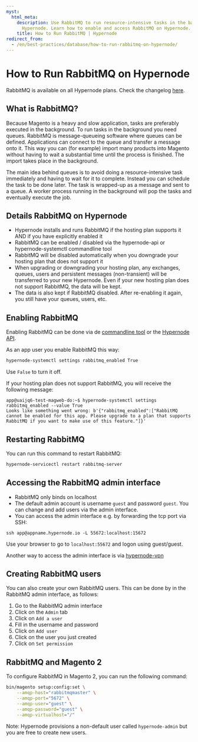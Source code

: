 ```yaml
---
myst:
  html_meta:
    description: Use RabbitMQ to run resource-intensive tasks in the background on
      Hypernode. Learn how to enable and access RabbitMQ on Hypernode.
    title: How to Run RabbitMQ | Hypernode
redirect_from:
  - /en/best-practices/database/how-to-run-rabbitmq-on-hypernode/
---
```


<!-- source: https://support.hypernode.com/en/best-practices/database/how-to-run-rabbitmq-on-hypernode/ -->

# How to Run RabbitMQ on Hypernode

RabbitMQ is available on all Hypernode plans. Check the changelog [here](https://changelog.hypernode.com/changelog/platform/release-6052-rabbitmq-on-hypernode/).

## What is RabbitMQ?

Because Magento is a heavy and slow application, tasks are preferably executed in the background. To run tasks in the background you need queues. RabbitMQ is message-queueing software where queues can be defined. Applications can connect to the queue and transfer a message onto it. This way you can (for example) import many products into Magento without having to wait a substantial time until the process is finished. The import takes place in the background.

The main idea behind queues is to avoid doing a resource-intensive task immediately and having to wait for it to complete. Instead you can schedule the task to be done later. The task is wrapped-up as a message and sent to a queue. A worker process running in the background will pop the tasks and eventually execute the job.

## Details RabbitMQ on Hypernode

- Hypernode installs and runs RabbitMQ if the hosting plan supports it AND if you have explicitly enabled it
- RabbitMQ can be enabled / disabled via the hypernode-api or hypernode-systemctl commandline tool
- RabbitMQ will be disabled automatically when you downgrade your hosting plan that does not support it
- When upgrading or downgrading your hosting plan, any exchanges, queues, users and persistent messages (non-transient) will be transferred to your new Hypernode. Even if your new hosting plan does not support RabbitMQ, the data will be kept.
- The data is also kept if RabbitMQ disabled. After re-enabling it again, you still have your queues, users, etc.

## Enabling RabbitMQ

Enabling RabbitMQ can be done via de [commandline tool](../../hypernode-platform/tools/how-to-use-the-hypernode-systemctl-cli-tool.md) or the [Hypernode API](https://community.hypernode.io/#/Documentation/hypernode-api/README).

As an app user you enable RabbitMQ this way:

```bash
hypernode-systemctl settings rabbitmq_enabled True
```

Use `False` to turn it off.

If your hosting plan does not support RabbitMQ, you will receive the following message:

```console
app@uaijq6-test-magweb-do:~$ hypernode-systemctl settings rabbitmq_enabled --value True
Looks like something went wrong: b'{"rabbitmq_enabled":["RabbitMQ cannot be enabled for this app. Please upgrade to a plan that supports RabbitMQ if you want to make use of this feature."]}'
```

## Restarting RabbitMQ

You can run this command to restart RabbitMQ:

```bash
hypernode-servicectl restart rabbitmq-server
```

## Accessing the RabbitMQ admin interface

- RabbitMQ only binds on localhost
- The default admin account is username `guest` and password `guest`. You can change and add users via the admin interface.
- You can access the admin interface e.g. by forwarding the tcp port via SSH:

`ssh app@appname.hypernode.io -L 55672:localhost:15672`

Use your browser to go to `localhost:55672` and logon using guest/guest.

Another way to access the admin interface is via [hypernode-vpn](https://changelog.hypernode.com/changelog/release-6064-rabbitmq-can-be-accessed-via-the-hypernode-vpn/)

## Creating RabbitMQ users

You can also create your own RabbitMQ users. This can be done by in the RabbitMQ admin interface, as follows:

1. Go to the RabbitMQ admin interface
2. Click on the `Admin` tab
3. Click on `Add a user`
4. Fill in the username and password
5. Click on `Add user`
6. Click on the user you just created
7. Click on `Set permission`

## RabbitMQ and Magento 2

To configure RabbitMQ in Magento 2, you can run the following command:

```bash
bin/magento setup:config:set \
    --amqp-host="rabbitmqmaster" \
    --amqp-port="5672" \
    --amqp-user="guest" \
    --amqp-password="guest" \
    --amqp-virtualhost="/"
```

Note: Hypernode provisions a non-default user called `hypernode-admin` but you are free to create new users.
